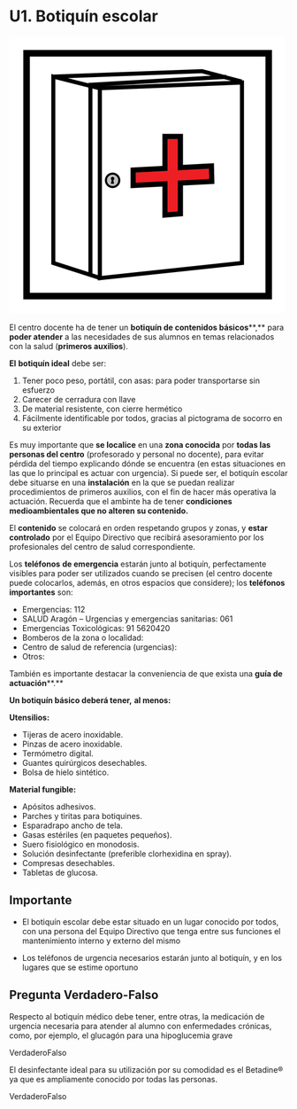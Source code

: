# U1. Botiquín escolar


![Fig.4.2. Botiquín. Sergio Palao. ARASAAC. CC BY-NC-SA](img/M4_2.png)




El centro docente ha de tener un **botiquín de contenidos básicos****,** para **poder atender** a las necesidades de sus alumnos en temas relacionados con la salud (**primeros auxilios**).

**El** **botiquín ideal** debe ser:

1.  Tener poco peso, portátil, con asas: para poder transportarse sin esfuerzo
2.  Carecer de cerradura con llave
3.  De material resistente, con cierre hermético
4.  Fácilmente identificable por todos, gracias al pictograma de socorro en su exterior

Es muy importante que **se localice** en una **zona conocida** por **todas las personas del centro** (profesorado y personal no docente), para evitar pérdida del tiempo explicando dónde se encuentra (en estas situaciones en las que lo principal es actuar con urgencia).  Si puede ser, el botiquín escolar debe situarse en una **instalación** en la que se puedan realizar procedimientos de primeros auxilios, con el fin de hacer más operativa la actuación. Recuerda que el ambinte ha de tener **condiciones medioambientales que no alteren su contenido.**

El **contenido** se colocará en orden respetando grupos y zonas, y **estar controlado** por el Equipo Directivo que recibirá asesoramiento por los profesionales del centro de salud correspondiente.

Los **teléfonos** **de emergencia** estarán junto al botiquín, perfectamente visibles para poder ser utilizados cuando se precisen (el centro docente puede colocarlos, además, en otros espacios que considere); los **teléfonos importantes** son:

*   Emergencias: 112
*   SALUD Aragón – Urgencias y emergencias sanitarias: 061
*   Emergencias Toxicológicas: 91 5620420
*   Bomberos de la zona o localidad:
*   Centro de salud de referencia (urgencias):
*   Otros:

También es importante destacar la conveniencia de que exista una **guía de actuación****.**

**Un botiquín básico deberá tener,** **al menos:**

**Utensilios:**

*   Tijeras de acero inoxidable.
*   Pinzas de acero inoxidable.
*   Termómetro digital.
*   Guantes quirúrgicos desechables.
*   Bolsa de hielo sintético.

**Material fungible:**

*   Apósitos adhesivos.
*   Parches y tiritas para botiquines.
*   Esparadrapo ancho de tela.
*   Gasas estériles (en paquetes pequeños).
*   Suero fisiológico en monodosis.
*   Solución desinfectante (preferible clorhexidina en spray).
*   Compresas desechables.
*   Tabletas de glucosa.

## Importante

- El botiquín escolar debe estar situado en un lugar conocido por todos, con una persona del Equipo Directivo que tenga entre sus funciones el mantenimiento interno y externo del mismo

- Los teléfonos de urgencia necesarios estarán junto al botiquín, y en los lugares que se estime oportuno

## Pregunta Verdadero-Falso

<quiz name=""><question><p>Respecto al botiquín médico debe tener, entre otras, la medicación de urgencia necesaria para atender al alumno con enfermedades crónicas, como, por ejemplo, el glucagón para una hipoglucemia grave</p><answer>Verdadero</answer><answer correct>Falso</answer></question><question><p>El desinfectante ideal para su utilización por su comodidad es el Betadine® ya que es ampliamente conocido por todas las personas.</p><answer>Verdadero</answer><answer correct>Falso</answer></question></quiz>


